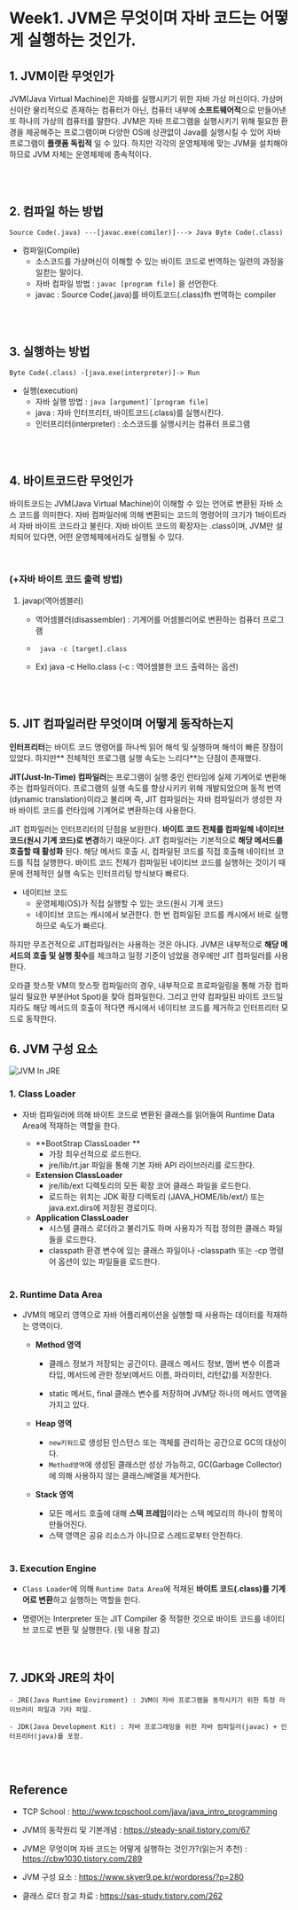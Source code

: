 # Week1. JVM은 무엇이며 자바 코드는 어떻게 실행하는 것인가.

## 1. JVM이란 무엇인가

JVM(Java Virtual Machine)은  자바를 실행시키기 위한 자바 가상 머신이다. 가상머신이란 물리적으로 존재하는 컴퓨터가 아닌, 컴퓨터 내부에 **소프트웨어적**으로 만들어낸 또 하나의 가상의 컴퓨터를 말한다. JVM은 자바 프로그램을 실행시키기 위해 필요한 환경을 제공해주는 프로그램이며 다양한 OS에 상관없이 Java를 실행시킬 수 있어 자바 프로그램이 **플랫폼 독립적** 일 수 있다. 하지만 각각의 운영체제에 맞는 JVM을 설치해야 하므로 JVM 자체는 운영체제에 종속적이다.

<br><br>

## 2. 컴파일 하는 방법

```
Source Code(.java) ---[javac.exe(comiler)]---> Java Byte Code(.class)
```

- 컴파일(Compile)
  - 소스코드를 가상머신이 이해할 수 있는 바이트 코드로 번역하는 일련의 과정을 일컫는 말이다.
  - 자바 컴파일 방법 : ```javac [program file]``` 을 선언한다.
  - javac : Source Code(.java)를 바이트코드(.class)fh 번역하는 compiler

<br><br>

## 3. 실행하는 방법

```
Byte Code(.class) -[java.exe(interpreter)]-> Run 
```

- 실행(execution)
  - 자바 실행 방법 : ```java [argument]`[program file]```
  - java : 자바 인터프리터, 바이트코드(.class)를 실행시킨다.
  - 인터프리터(interpreter) : 소스코드를 실행시키는 컴퓨터 프로그램

<br><br>

## 4. 바이트코드란 무엇인가

 바이트코드는 JVM(Java Virtual Machine)이 이해할 수 있는 언어로 변환된 자바 소스 코드를 의미한다.  자바 컴파일러에 의해 변환되는 코드의 명령어의 크기가 1바이트라서 자바 바이트 코드라고 불린다. 자바 바이트 코드의 확장자는 .class이며, JVM만 설치되어 있다면, 어떤 운영체제에서라도 실행될 수 있다.

<br>

### (+자바 바이트 코드 출력 방법)

1. javap(역어셈블러)

   - 역어셈블러(disassembler) : 기계어를 어셈블리어로 변환하는 컴퓨터 프로그램

   - ``` java -c [target].class```
   - Ex) java -c Hello.class (-c : 역어셈블한 코드 출력하는 옵션)

<br><br>

## 5. JIT 컴파일러란 무엇이며 어떻게 동작하는지

**인터프리터**는 바이트 코드 명령어를 하나씩 읽어 해석 및 실행하며 해석이 빠른 장점이 있었다. 하지만** 전체적인 프로그램 실행 속도는 느리다**는 단점이 존재했다.

**JIT(Just-In-Time) 컴파일러**는 프로그램이 실행 중인 런타임에 실제 기계어로 변환해주는 컴파일러이다. 프로그램의 실행 속도를 향상시키키 위해 개발되었으며 동적 번역(dynamic translation)이라고 불리며 즉, JIT 컴파일러는 자바 컴파일러가 생성한 자바 바이트 코드를 런타임에 기계어로 변환하는데 사용한다.

JIT 컴파일러는 인터프리터의 단점을 보완한다.  **바이트 코드 전체를 컴파일해 네이티브 코드(원시 기계 코드)로 변경**하기 때문이다. JIT 컴파일러는 기본적으로 **해당 메서드를 호출할 때 활성화** 된다.  해당 메서드 호출 시, 컴파일된 코드를 직접 호출해 네이티브 코드를 직접 실행한다. 바이트 코드 전체가 컴파일된 네이티브 코드를 실행하는 것이기 때문에 전체적인 실행 속도는 인터프리팅 방식보다 빠르다.

- 네이티브 코드 
  - 운영체제(OS)가 직접 실행할 수 있는 코드(원시 기계 코드)
  - 네이티브 코드는 캐시에서 보관한다. 한 번 컴파일된 코드를 캐시에서 바로 실행하므로 속도가 빠르다.

하지만 무조건적으로 JIT컴파일러는 사용하는 것은 아니다. JVM은 내부적으로 **해당 메서드의 호출 및 실행 횟수**를 체크하고 일정 기준이 넘었을 경우에만 JIT 컴파일러를 사용한다.

오라클 핫스팟 VM의 핫스팟 컴파일러의 경우, 내부적으로 프로파일링을 통해 가장 컴파일리 필요한 부분(Hot Spot)을 찾아 컴파일한다. 그리고 만약 컴파일된 바이트 코드일지라도 해당 메서드의 호출이 적다면 캐시에서 네이티브 코드를 제거하고 인터프리터 모드로 동작한다.



## 6.  JVM 구성 요소

![JVM In JRE](https://img1.daumcdn.net/thumb/R1280x0/?scode=mtistory2&fname=https%3A%2F%2Ft1.daumcdn.net%2Fcfile%2Ftistory%2F990BF73B5B73A02817)

### 1. Class Loader

- 자바 컴파일러에 의해 바이트 코드로 변환된 클래스를 읽어들여 Runtime Data Area에 적재하는 역할을 한다.

  - **BootStrap ClassLoader **
    - 가장 최우선적으로 로드한다.
    -   jre/lib/rt.jar 파일을 통해 기본 자바 API 라이브러리를 로드한다.
  - **Extension ClassLoader**
    - jre/lib/ext 디렉토리의 모든 확장 코어 클래스 파일을 로드한다.
    -  로드하는 위치는 JDK 확장 디렉토리 (JAVA_HOME/lib/ext/) 또는 java.ext.dirs에 저장된 경로이다.
  - **Application ClassLoader**
    - 시스템 클래스 로더라고 불리기도 하며 사용자가 직접 정의한 클래스 파일들을 로드한다.
    - classpath 환경 변수에 있는 클래스 파일이나 -classpath 또는 -cp 명령어 옵션이 있는 파일들을 로드한다.

  <br>

### 2. Runtime Data Area

- JVM의 메모리 영역으로 자바 어플리케이션을 실행할 때 사용하는 데이터를 적재하는 영역이다.

  - **Method 영역** 

    - 클래스 정보가 저장되는 공간이다. 클래스 메서드 정보, 멤버 변수 이름과 타입, 메서드에 관한 정보(메서드 이름, 파라미터, 리턴값)를 저장한다.

    - static 메서드, final 클래스 변수를 저장하며 JVM당 하나의 메서드 영역을 가지고 있다.

  - **Heap 영역**

    - ```new키워드```로 생성된 인스턴스 또는 객체를 관리하는 공간으로 GC의 대상이다.
    - ```Method영역```에 생성된 클래스만 성상 가능하고, GC(Garbage Collector)에 의해 사용하지 않는 클래스/배열을 제거한다.

  - **Stack 영역**

    - 모든 메서드 호출에 대해 **스택 프레임**이라는 스택 메모리의 하나이 항목이 만들어진다.
    - 스택 영역은 공유 리소스가 아니므로 스레드로부터 안전하다.

  <br>

### 3. Execution Engine

-  ```Class Loader```에 의해 ```Runtime Data Area```에 적재된 **바이트 코드(.class)를 기계어로 변환**하고 실행하는 역할을 한다.

- 명령어는 Interpreter 또는 JIT Compiler 중 적절한 것으로 바이트 코드를 네이티브 코드로 변환 및 실행한다. (윗 내용 참고)

   <br>

## 7. JDK와 JRE의 차이

```text
- JRE(Java Runtime Enviroment) : JVM이 자바 프로그램을 동작시키기 위한 특정 라이브러리 파일과 기타 파일.

- JDK(Java Development Kit) : 자바 프로그래밍을 위한 자바 컴파일러(javac) + 인터프리터(java)를 포함.
```

<br><br>

## Reference

- TCP School : http://www.tcpschool.com/java/java_intro_programming

- JVM의 동작원리 및 기본개념 : https://steady-snail.tistory.com/67
- JVM은 무엇이며 자바 코드는 어떻게 실행하는 것인가?(읽는거 추천) : https://cbw1030.tistory.com/289
- JVM 구성 요소 : https://www.skyer9.pe.kr/wordpress/?p=280
- 클래스 로더 참고 차료 : https://sas-study.tistory.com/262